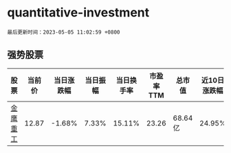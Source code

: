 # quantitative-investment

`最后更新时间：2023-05-05 11:02:59 +0800`

## 强势股票

|股票|当前价|当日涨跌幅|当日振幅|当日换手率|市盈率TTM|总市值|近10日涨跌幅|
|----|----|----|----|----|----|----|----|
|[金鹰重工](https://xueqiu.com/S/SZ301048)|12.87|-1.68%|7.33%|15.11%|23.26|68.64亿|24.95%|
